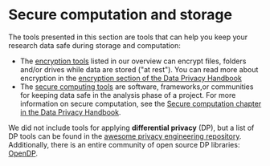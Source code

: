 # Secure computation and storage

The tools presented in this section are tools that can help you keep your research data safe during storage and computation:

- The [encryption tools](secure-computing/encryption.md) listed in our overview can encrypt files, folders and/or drives while data are stored ("at rest"). You can read more about encryption in the [encryption section of the Data Privacy Handbook](https://utrechtuniversity.github.io/dataprivacyhandbook/encryption.html)
- The [secure computing tools](secure-computing/secure-computing.md) are software, frameworks,or communities for keeping data safe in the analysis phase of a project. For more information on secure computation, see the [Secure computation chapter in the Data Privacy Handbook](https://utrechtuniversity.github.io/dataprivacyhandbook/secure-computing.html).

We did not include tools for applying **differential privacy** (DP), but a list of DP tools can be found in the [awesome privacy engineering repository](https://github.com/mplspunk/awesome-privacy-engineering#differential-privacy-and-federated-learning). Additionally, there is an entire community of open source DP libraries: [OpenDP](https://opendp.org/).
